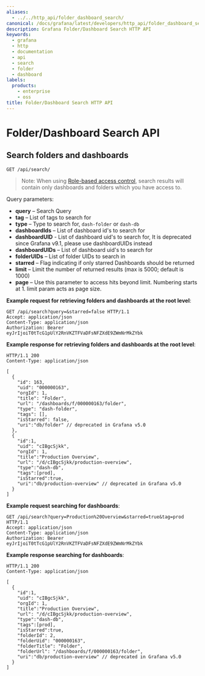```yaml
---
aliases:
  - ../../http_api/folder_dashboard_search/
canonical: /docs/grafana/latest/developers/http_api/folder_dashboard_search/
description: Grafana Folder/Dashboard Search HTTP API
keywords:
  - grafana
  - http
  - documentation
  - api
  - search
  - folder
  - dashboard
labels:
  products:
    - enterprise
    - oss
title: Folder/Dashboard Search HTTP API
---
```


# Folder/Dashboard Search API

## Search folders and dashboards

`GET /api/search/`

> Note: When using [Role-based access control](/docs/grafana/latest/administration/roles-and-permissions/access-control/), search results will contain only dashboards and folders which you have access to.

Query parameters:

- **query** – Search Query
- **tag** – List of tags to search for
- **type** – Type to search for, `dash-folder` or `dash-db`
- **dashboardIds** – List of dashboard id's to search for
- **dashboardUID** - List of dashboard uid's to search for, It is deprecated since Grafana v9.1, please use dashboardUIDs instead
- **dashboardUIDs** – List of dashboard uid's to search for
- **folderUIDs** – List of folder UIDs to search in
- **starred** – Flag indicating if only starred Dashboards should be returned
- **limit** – Limit the number of returned results (max is 5000; default is 1000)
- **page** – Use this parameter to access hits beyond limit. Numbering starts at 1. limit param acts as page size.

**Example request for retrieving folders and dashboards at the root level**:

```http
GET /api/search?query=&starred=false HTTP/1.1
Accept: application/json
Content-Type: application/json
Authorization: Bearer eyJrIjoiT0tTcG1pUlY2RnVKZTFVaDFsNFZXdE9ZWmNrMkZYbk
```

**Example response for retrieving folders and dashboards at the root level**:

```http
HTTP/1.1 200
Content-Type: application/json

[
  {
    "id": 163,
    "uid": "000000163",
    "orgId": 1,
    "title": "Folder",
    "url": "/dashboards/f/000000163/folder",
    "type": "dash-folder",
    "tags": [],
    "isStarred": false,
    "uri":"db/folder" // deprecated in Grafana v5.0
  },
  {
    "id":1,
    "uid": "cIBgcSjkk",
    "orgId": 1,
    "title":"Production Overview",
    "url": "/d/cIBgcSjkk/production-overview",
    "type":"dash-db",
    "tags":[prod],
    "isStarred":true,
    "uri":"db/production-overview" // deprecated in Grafana v5.0
  }
]
```

**Example request searching for dashboards**:

```http
GET /api/search?query=Production%20Overview&starred=true&tag=prod HTTP/1.1
Accept: application/json
Content-Type: application/json
Authorization: Bearer eyJrIjoiT0tTcG1pUlY2RnVKZTFVaDFsNFZXdE9ZWmNrMkZYbk
```

**Example response searching for dashboards**:

```http
HTTP/1.1 200
Content-Type: application/json

[
  {
    "id":1,
    "uid": "cIBgcSjkk",
    "orgId": 1,
    "title":"Production Overview",
    "url": "/d/cIBgcSjkk/production-overview",
    "type":"dash-db",
    "tags":[prod],
    "isStarred":true,
    "folderId": 2,
    "folderUid": "000000163",
    "folderTitle": "Folder",
    "folderUrl": "/dashboards/f/000000163/folder",
    "uri":"db/production-overview" // deprecated in Grafana v5.0
  }
]
```
